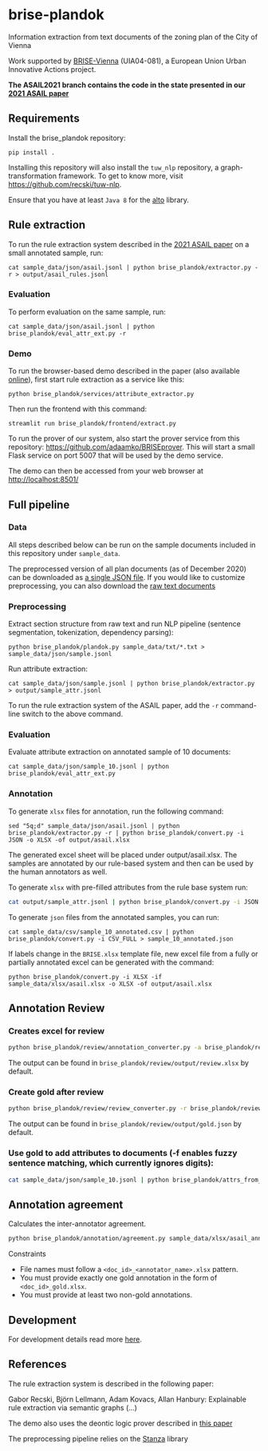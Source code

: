 # brise-plandok

Information extraction from text documents of the zoning plan of the City of Vienna

Work supported by [BRISE-Vienna](https://smartcity.wien.gv.at/en/brise/) (UIA04-081), a European Union Urban Innovative Actions project.

__The ASAIL2021 branch contains the code in the state presented in our [2021 ASAIL paper](#references)__

## Requirements

Install the brise_plandok repository:

```
pip install .
```

Installing this repository will also install the `tuw_nlp` repository, a graph-transformation framework. To get to know more, visit https://github.com/recski/tuw-nlp.

Ensure that you have at least `Java 8` for the [alto](https://github.com/coli-saar/alto) library.

## Rule extraction

To run the rule extraction system described in the [2021 ASAIL paper](#references) on a small annotated sample, run:

```
cat sample_data/json/asail.jsonl | python brise_plandok/extractor.py -r > output/asail_rules.jsonl
```

### Evaluation

To perform evaluation on the same sample, run:

```
cat sample_data/json/asail.jsonl | python brise_plandok/eval_attr_ext.py -r
```

### Demo

To run the browser-based demo described in the paper (also available [online](https://ir-group.ec.tuwien.ac.at/brise-extract)), first start rule extraction as a service like this:

```
python brise_plandok/services/attribute_extractor.py
```

Then run the frontend with this command:

```
streamlit run brise_plandok/frontend/extract.py
```

To run the prover of our system, also start the prover service from this repository: https://github.com/adaamko/BRISEprover. This will start a small Flask service on port 5007 that will be used by the demo service.

The demo can then be accessed from your web browser at [http://localhost:8501/](http://localhost:8501/)

## Full pipeline

### Data

All steps described below can be run on the sample documents included in this repository under `sample_data`.

The preprocessed version of all plan documents (as of December 2020) can be
downloaded as [a single JSON file](https://url.tuwien.at/ndnre). If you would like
to customize preprocessing, you can also download the [raw text documents](https://url.tuwien.at/eydmo)

### Preprocessing

Extract section structure from raw text and run NLP pipeline (sentence segmentation, tokenization, dependency parsing):

```
python brise_plandok/plandok.py sample_data/txt/*.txt > sample_data/json/sample.jsonl
```

Run attribute extraction:

```
cat sample_data/json/sample.jsonl | python brise_plandok/extractor.py > output/sample_attr.jsonl
```

To run the rule extraction system of the ASAIL paper, add the `-r` command-line switch to the above command.

### Evaluation

Evaluate attribute extraction on annotated sample of 10 documents:

```
cat sample_data/json/sample_10.jsonl | python brise_plandok/eval_attr_ext.py
```

### Annotation

To generate `xlsx` files for annotation, run the following command:

```
sed "5q;d" sample_data/json/asail.jsonl | python brise_plandok/extractor.py -r | python brise_plandok/convert.py -i JSON -o XLSX -of output/asail.xlsx
```

The generated excel sheet will be placed under output/asail.xlsx. The samples are annotated by our rule-based system and then can be used by the human annotators as well.

To generate `xlsx` with pre-filled attributes from the rule base system run:

```bash
cat output/sample_attr.jsonl | python brise_plandok/convert.py -i JSON -o XLSX -of output/sample.xlsx -g
```

To generate `json` files from the annotated samples, you can run:

```
cat sample_data/csv/sample_10_annotated.csv | python brise_plandok/convert.py -i CSV_FULL > sample_10_annotated.json
```

If labels change in the `BRISE.xlsx` template file, new excel file from a fully or partially annotated excel can be generated with the command:

```
python brise_plandok/convert.py -i XLSX -if sample_data/xlsx/asail.xlsx -o XLSX -of output/asail.xlsx
```

## Annotation Review

### Creates excel for review

```bash
python brise_plandok/review/annotation_converter.py -a brise_plandok/review/examples/6492_01_20210825.xlsx brise_plandok/review/examples/6492_02_20210825.xlsx
```

The output can be found in `brise_plandok/review/output/review.xlsx` by default.

### Create gold after review

```bash
python brise_plandok/review/review_converter.py -r brise_plandok/review/examples/6492_reviewed.xlsx
```

The output can be found in `brise_plandok/review/output/gold.json` by default.

### Use gold to add attributes to documents (-f enables fuzzy sentence matching, which currently ignores digits):

```bash
cat sample_data/json/sample_10.jsonl | python brise_plandok/attrs_from_gold.py -g brise_plandok/review/output -f > sample_data/json/sample_10_prefilled.jsonl
```

## Annotation agreement

Calculates the inter-annotator agreement.

```bash
python brise_plandok/annotation/agreement.py sample_data/xlsx/asail_annot1.xlsx sample_data/xlsx/asail_annot2.xlsx sample_data/xlsx/asail_gold.xlsx
```
Constraints

- File names must follow a `<doc_id>_<annotator_name>.xlsx` pattern.
- You must provide exactly one gold annotation in the form of `<doc_id>_gold.xlsx`.
- You must provide at least two non-gold annotations.

## Development

For development details read more [here](./DEVELOPMENT.md).

## References

The rule extraction system is described in the following paper:

Gabor Recski, Björn Lellmann, Adam Kovacs, Allan Hanbury: Explainable rule extraction via semantic graphs (...)

The demo also uses the deontic logic prover described in [this paper](http://www.collegepublications.co.uk/DEON/submission%20Ciabattoni%20Lellmann.pdf)

The preprocessing pipeline relies on the [Stanza](https://stanfordnlp.github.io/stanza/#citing-stanza-in-papers) library
